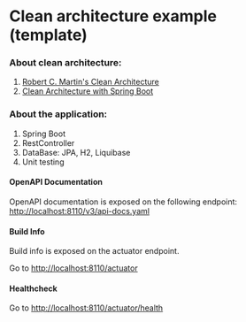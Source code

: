# Clean architecture example (template)

### About clean architecture:

1. [Robert C. Martin's Clean Architecture](https://blog.cleancoder.com/uncle-bob/2012/08/13/the-clean-architecture.html)
2. [Clean Architecture with Spring Boot](https://www.baeldung.com/spring-boot-clean-architecture)

### About the application:

1. Spring Boot
2. RestController
3. DataBase: JPA, H2, Liquibase
4. Unit testing

#### OpenAPI Documentation
OpenAPI documentation is exposed on the following endpoint: [http://localhost:8110/v3/api-docs.yaml](http://localhost:8110/v3/api-docs.yaml)

#### Build Info
Build info is exposed on the actuator endpoint.

Go to [http://localhost:8110/actuator](http://localhost:8110/actuator)

#### Healthcheck

Go to [http://localhost:8110/actuator/health](http://localhost:8110/actuator/health)
